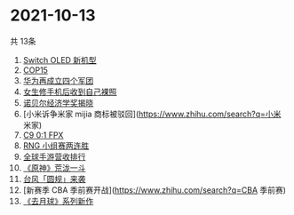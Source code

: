 # 2021-10-13
  共 13条

  <!-- BEGIN -->
  <!-- 最后更新时间:Wed Oct 13 2021 07:10:39 GMT+0000 (Coordinated Universal Time) -->
  1. [Switch OLED 新机型](https://www.zhihu.com/search?q=switch)
1. [COP15](https://www.zhihu.com/search?q=cop15)
1. [华为再成立四个军团](https://www.zhihu.com/search?q=华为军团)
1. [女生修手机后收到自己裸照](https://www.zhihu.com/search?q=互联网隐私)
1. [诺贝尔经济学奖揭晓](https://www.zhihu.com/search?q=诺贝尔经济学奖)
1. [小米诉争米家 mijia 商标被驳回](https://www.zhihu.com/search?q=小米 米家)
1. [C9 0:1 FPX](https://www.zhihu.com/search?q=FPX)
1. [RNG 小组赛两连胜 ](https://www.zhihu.com/search?q=RNG)
1. [全球手游营收排行](https://www.zhihu.com/search?q=手游)
1. [《原神》荒泷一斗](https://www.zhihu.com/search?q=原神)
1. [台风「圆规」来袭](https://www.zhihu.com/search?q=圆规)
1. [新赛季 CBA 季前赛开战](https://www.zhihu.com/search?q=CBA 季前赛)
1. [《去月球》系列新作](https://www.zhihu.com/search?q=影子工厂)
  <!-- END -->
  